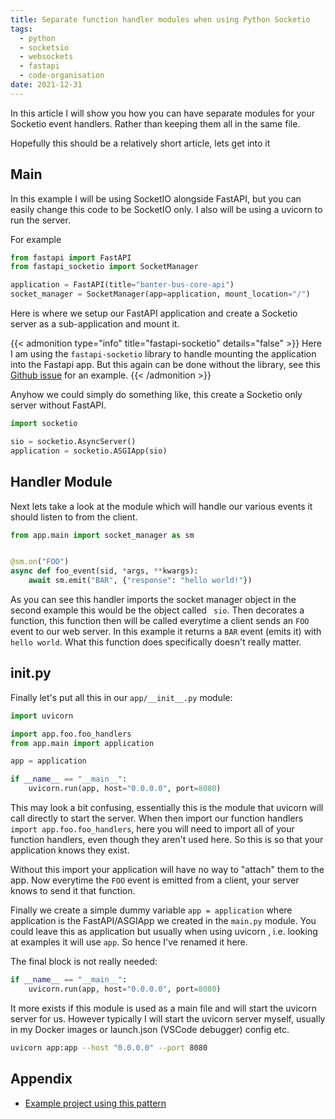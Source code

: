 ```yaml
---
title: Separate function handler modules when using Python Socketio
tags:
  - python
  - socketsio
  - websockets
  - fastapi
  - code-organisation
date: 2021-12-31
---
```


In this article I will show you how you can have separate modules for your Socketio event handlers.
Rather than keeping them all in the same file.

Hopefully this should be a relatively short article, lets get into it

## Main

In this example I will be using SocketIO alongside FastAPI, but you can easily change this code to be SocketIO
only. I also will be using a uvicorn to run the server.

For example

```python
from fastapi import FastAPI
from fastapi_socketio import SocketManager

application = FastAPI(title="banter-bus-core-api")
socket_manager = SocketManager(app=application, mount_location="/")
```

Here is where we setup our FastAPI application and create a Socketio server as a sub-application and mount it.

{{< admonition type="info" title="fastapi-socketio" details="false" >}}
Here I am using the `fastapi-socketio` library to handle mounting the application into the Fastapi app.
But this again can be done without the library, see this [Github issue](https://github.com/tiangolo/fastapi/issues/129#issuecomment-547806432) for an example.
{{< /admonition >}}

Anyhow we could simply do something like, this create a Socketio only server without FastAPI.

```python
import socketio

sio = socketio.AsyncServer()
application = socketio.ASGIApp(sio)
```

## Handler Module

Next lets take a look at the module which will handle our various events it should listen to from the client.

```python
from app.main import socket_manager as sm


@sm.on("FOO")
async def foo_event(sid, *args, **kwargs):
    await sm.emit("BAR", {"response": "hello world!"})
```

As you can see this handler imports the socket manager object in the second example this would be the object called ` sio`. Then decorates a function, this function then will be called everytime a client sends an `FOO` event
to our web server. In this example it returns a `BAR` event (emits it) with `hello world`.
What this function does specifically doesn't really matter.

## **init**.py

Finally let's put all this in our `app/__init__.py` module:

```python
import uvicorn

import app.foo.foo_handlers
from app.main import application

app = application

if __name__ == "__main__":
    uvicorn.run(app, host="0.0.0.0", port=8080)
```

This may look a bit confusing, essentially this is the module that uvicorn will call directly to start the server. When then import our function handlers `import app.foo.foo_handlers`, here you will need to import
all of your function handlers, even though they aren't used here. So this is so that your application knows
they exist.

Without this import your application will have no way to "attach" them to the app. Now everytime the `FOO`
event is emitted from a client, your server knows to send it that function.

Finally we create a simple dummy variable `app = application` where application is the FastAPI/ASGIApp we
created in the `main.py` module. You could leave this as application but usually when using uvicorn
, i.e. looking at examples it will use `app`. So hence I've renamed it here.

The final block is not really needed:

```python
if __name__ == "__main__":
    uvicorn.run(app, host="0.0.0.0", port=8080)
```

It more exists if this module is used as a main file and will start the uvicorn server for us. However typically I will start the uvicorn server myself, usually in my Docker images or launch.json (VSCode debugger) config etc.

```bash
uvicorn app:app --host "0.0.0.0" --port 8080
```

## Appendix

- [Example project using this pattern](https://gitlab.com/banter-bus/banter-bus-core-api)
